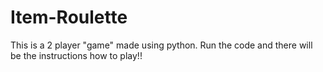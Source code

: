 # Item-Roulette

This is a 2 player "game" made using python. Run the code and there will be the instructions how to play!!
